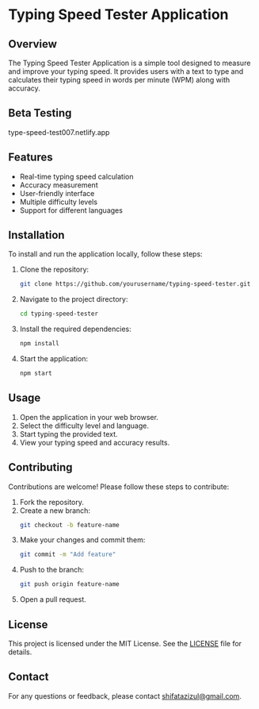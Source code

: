 # Typing Speed Tester Application

## Overview
The Typing Speed Tester Application is a simple tool designed to measure and improve your typing speed. It provides users with a text to type and calculates their typing speed in words per minute (WPM) along with accuracy.

## Beta Testing
type-speed-test007.netlify.app

## Features
- Real-time typing speed calculation
- Accuracy measurement
- User-friendly interface
- Multiple difficulty levels
- Support for different languages

## Installation
To install and run the application locally, follow these steps:

1. Clone the repository:
    ```bash
    git clone https://github.com/yourusername/typing-speed-tester.git
    ```
2. Navigate to the project directory:
    ```bash
    cd typing-speed-tester
    ```
3. Install the required dependencies:
    ```bash
    npm install
    ```
4. Start the application:
    ```bash
    npm start
    ```

## Usage
1. Open the application in your web browser.
2. Select the difficulty level and language.
3. Start typing the provided text.
4. View your typing speed and accuracy results.

## Contributing
Contributions are welcome! Please follow these steps to contribute:

1. Fork the repository.
2. Create a new branch:
    ```bash
    git checkout -b feature-name
    ```
3. Make your changes and commit them:
    ```bash
    git commit -m "Add feature"
    ```
4. Push to the branch:
    ```bash
    git push origin feature-name
    ```
5. Open a pull request.

## License
This project is licensed under the MIT License. See the [LICENSE](LICENSE) file for details.

## Contact
For any questions or feedback, please contact [shifatazizul@gmail.com](mailto:shifatazizul@gmail.com).
